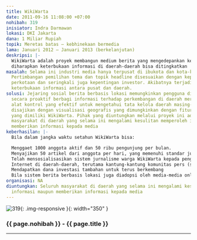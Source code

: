 ```yaml
---
title: WikiWarta
date: 2011-09-16 11:08:00 +07:00
nohibah: 319
inisiator: Indra Darmawan
lokasi: DKI Jakarta
dana: 1 Miliar Rupiah
topik: Meretas batas – kebhinekaan bermedia
lama: Januari 2012 – Januari 2013 (berkelanjutan)
deskripsi: |-
  WikiWarta adalah proyek membangun medium berita yang mengedepankan kecepatan, kolektivitas, reliabilitas, dan interaktivitas semua pengguna internet. WikiWarta adalah jejaring sosial berita berbasis lokasi (LBS), yang mendorong setiap pengguna internet di seluruh Indonesia untuk turut aktif memberitakan berbagai informasi di daerah sekitar tempat tinggal mereka, baik melalui aplikasi ponsel, tablet, maupun komputer yang terhubung internet. Update berita berbasis lokasi ini, akan mempermudah penggunanya memantau berita di sekitar lokasi mereka check-in, sehingga mereka pun bisa turut aktif menindaklanjuti berita itu, memverifikasi, atau sekadar mengomentarinya. Dengan demikian, berita-berita lokal di daerah bisa mendapat porsi publisitas yang cukup besar, mengandalkan peran aktif masyarakat sekitar. Untuk mengundang peran aktif pengguna, dibuat sistem kredibilitas badge seperti tahapan dan jenjang seorang jurnalis profesional, dengan mempertimbangkan kualitas berita dan rating dari pembaca. Selain itu setiap berita yang memenuhi kualifikasi berpeluang untuk mendapatkan insentif sesuai bagi hasil dari pemasukan dari iklan. Dengan sistem semacam ini,
  diharapkan keterbukaan informasi di daerah-daerah bisa ditingkatkan
masalah: Selama ini industri media hanya terpusat di ibukota dan kota-kota besar lainnya.
  Pertimbangan pemilihan tema dan topik headline disesuaikan dengan kepentingan masyarakat
  perkotaan dan seringkali juga kepentingan investor. Akibatnya terjadi kesenjangan
  keterbukaan informasi antara pusat dan daerah.
solusi: Jejaring sosial berita berbasis lokasi memungkinkan pengguna di daerah untuk
  secara proaktif berbagi informasi terhadap perkembangan di daerah mereka, dan menjadi
  alat kontrol yang efektif untuk mengetahui tata kelola daerah masing-masing. Semuanya
  disajikan dengan visualisasi geografis yang dimungkinkan dengan fitur geolokasi
  yang dimiliki WikiWarta. Pihak yang diuntungkan melalui proyek ini adalah seluruh
  masyarakat di daerah yang selama ini mengalami kesulitan memperoleh informasi maupun
  memberikan informasi kepada media
keberhasilan: |-
  Bila dalam jangka waktu setahun WikiWarta bisa:

  Menggaet 1000 anggota aktif dan 50 ribu pengunjung per bulan.
  Menyajikan 50 artikel dari anggota per hari, yang memenuhi standar jurnalistik yang baik
  Telah mensosialisasikan sistem jurnalisme warga WikiWarta kepada pengguna
  Internet di daerah-daerah, terutama kantung-kantung komunitas pers (setidaknya 10 kampus)
  Mendapatkan dana investasi tambahan untuk terus berkembang
  Bila sistem berita berbasis lokasi juga diadopsi oleh media-media online lain
organisasi: NA
diuntungkan: Seluruh masyarakat di daerah yang selama ini mengalami kesulitan memperoleh
  informasi maupun memberikan informasi kepada media
---
```


![319](/static/img/hibahcmb/319.png){: .img-responsive }{: width="350" }

### {{ page.nohibah }} - {{ page.title }}

---
